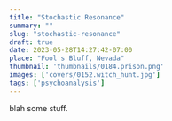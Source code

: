 ```yaml
---
title: "Stochastic Resonance"
summary: ""
slug: "stochastic-resonance"
draft: true
date: 2023-05-28T14:27:42-07:00
place: "Fool's Bluff, Nevada"
thumbnail: 'thumbnails/0184.prison.png'
images: ['covers/0152.witch_hunt.jpg']
tags: ['psychoanalysis']
---
```


blah some stuff.

